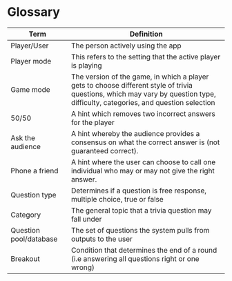 # Glossary
| Term                   | Definition                                                                                                                                                                     |
|------------------------|--------------------------------------------------------------------------------------------------------------------------------------------------------------------------------|
| Player/User            | The person actively using the app                                                                                                                                              |
| Player mode            | This refers to the setting that the active player is playing                                                                                                                   |
| Game mode              | The version of the game, in which a player gets to choose different style of trivia questions, which may vary by question type, difficulty, categories, and question selection |
| 50/50                  | A hint which removes two incorrect answers for the player                                                                                                                      |
| Ask the audience       | A hint whereby the audience provides a consensus on what the correct answer is (not guaranteed correct).                                                                       |
| Phone a friend         | A hint where the user can choose to call one individual who may or may not give the right answer.                                                                              |
| Question type          | Determines if a question is free response, multiple choice, true or false                                                                                                      |
| Category               | The general topic that a trivia question may fall under                                                                                                                        |
| Question pool/database | The set of questions the system pulls from outputs to the user                                                                                                                 |
| Breakout               | Condition that determines the end of a round (i.e answering all questions right or one wrong)                                                                                  |
